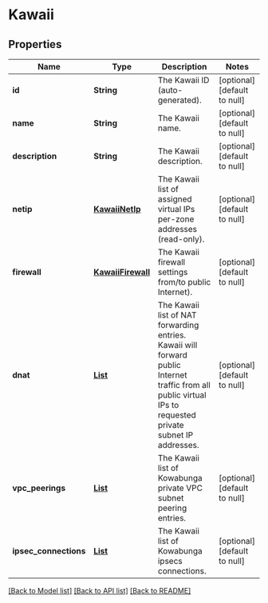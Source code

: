 # Kawaii
## Properties

| Name | Type | Description | Notes |
|------------ | ------------- | ------------- | -------------|
| **id** | **String** | The Kawaii ID (auto-generated). | [optional] [default to null] |
| **name** | **String** | The Kawaii name. | [optional] [default to null] |
| **description** | **String** | The Kawaii description. | [optional] [default to null] |
| **netip** | [**KawaiiNetIp**](.md) | The Kawaii list of assigned virtual IPs per-zone addresses (read-only). | [optional] [default to null] |
| **firewall** | [**KawaiiFirewall**](.md) | The Kawaii firewall settings from/to public Internet). | [optional] [default to null] |
| **dnat** | [**List**](KawaiiDNatRule.md) | The Kawaii list of NAT forwarding entries. Kawaii will forward public Internet traffic from all public virtual IPs to requested private subnet IP addresses. | [optional] [default to null] |
| **vpc\_peerings** | [**List**](KawaiiVpcPeering.md) | The Kawaii list of Kowabunga private VPC subnet peering entries. | [optional] [default to null] |
| **ipsec\_connections** | [**List**](KawaiiIpSec.md) | The Kawaii list of Kowabunga ipsecs connections. | [optional] [default to null] |

[[Back to Model list]](../README.md#documentation-for-models) [[Back to API list]](../README.md#documentation-for-api-endpoints) [[Back to README]](../README.md)

